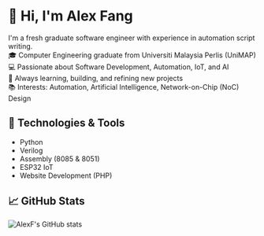 # 👋 Hi, I'm Alex Fang

I'm a fresh graduate software engineer with experience in automation script writing.  
🎓 Computer Engineering graduate from Universiti Malaysia Perlis (UniMAP)  
💻 Passionate about Software Development, Automation, IoT, and AI  
🚀 Always learning, building, and refining new projects  
📚 Interests: Automation, Artificial Intelligence, Network-on-Chip (NoC) Design

## 🔧 Technologies & Tools
- Python
- Verilog
- Assembly (8085 & 8051)
- ESP32 IoT
- Website Development (PHP)

## 📈 GitHub Stats
![AlexF's GitHub stats](https://github-readme-stats.vercel.app/api?username=alexfang01&show_icons=true&theme=radical)

